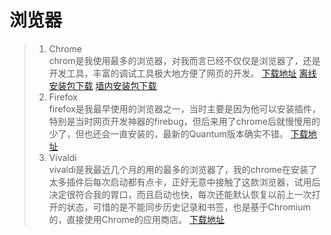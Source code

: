 # 浏览器
> 1. Chrome  
chrom是我使用最多的浏览器，对我而言已经不仅仅是浏览器了，还是开发工具，丰富的调试工具极大地方便了网页的开发。
[下载地址](https://www.google.com/chrome/)  [离线安装包下载](https://www.google.com/intl/en/chrome/thank-you.html?standalone=1&statcb=1&installdataindex=defaultbrowser) [墙内安装包下载](https://api.shuax.com/tools/getchrome)
> 2. Firefox  
firefox是我最早使用的浏览器之一，当时主要是因为他可以安装插件，特别是当时网页开发神器的firebug，但后来用了chrome后就慢慢用的少了，但也还会一直安装的，最新的Quantum版本确实不错。
[下载地址](https://www.mozilla.org/en-US/firefox/)
> 3. Vivaldi  
vivaldi是我最近几个月的用的最多的浏览器了，我的chrome在安装了太多插件后每次启动都有点卡，正好无意中接触了这款浏览器，试用后决定很符合我的胃口，而且启动也快，每次还能默认恢复以前上一次打开的状态，可惜的是不能同步历史记录和书签，也是基于Chromium的，直接使用Chrome的应用商店。
[下载地址](https://vivaldi.com/zh-hans/download/)